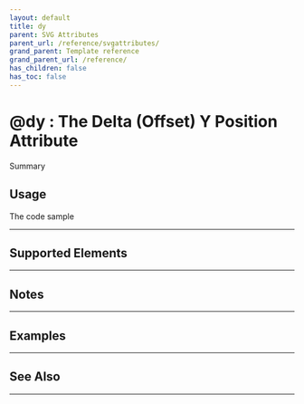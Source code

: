 ```yaml
---
layout: default
title: dy
parent: SVG Attributes
parent_url: /reference/svgattributes/
grand_parent: Template reference
grand_parent_url: /reference/
has_children: false
has_toc: false
---
```


# @dy : The Delta (Offset) Y Position Attribute

Summary

## Usage

 The code sample

---

## Supported Elements


---

## Notes


---

## Examples


---


## See Also


---

